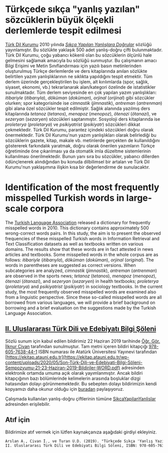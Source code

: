 # Türkçede sıkça "yanlış yazılan" sözcüklerin büyük ölçekli derlemlerde tespit edilmesi

[Türk Dil Kurumu](http://tdk.gov.tr) 2010 yılında [*Sıkça Yapılan Yanlışlara Doğrular*](http://sozluk.gov.tr) sözlüğü yayınlamıştır. Bu sözlükte yaklaşık 500 adet yanlış-doğru çifti bulunmaktadır. Türk Dil Kurumu, çoğu yabancı kökenli olan bu sözcüklerin ölçünlü hale gelmesini sağlamak amacıyla bu sözlüğü sunmuştur. Bu çalışmanın amacı Bilgi Erişimi ve Metin Sınıflandırması için yazılı basın metinlerinden oluşturulmuş Türkçe derlemlerde ve ders kitaplarında anılan sözlükte belirtilen yazım yanlışlıklarının ne sıklıkta yapıldığını tespit etmektir. Tüm derlem üzerinde gerçekleştirilen bu işlem, alt kırılımlarda (spor, sağlık, siyaset, ekonomi, vb.) tekrarlanarak alan/kategori özelinde de istatistikler sunulmaktadır. Tüm derlem seviyesinde en çok yapılan yazım yanlışlıkları: *itibariyle* (*itibarıyla*), *döküman* (*doküman*), *orjinal* (*orijinal*) gibi sözcükler olurken; spor kategorisinde ise *cimnastik* (*jimnastik*), *antreman* (*antrenman*) gibi alana özel sözcükler tespit edilmiştir. Sağlık alanında yazılmış ders kitaplarında *tetanoz* (*tetanos*), *menapoz* (*menopoz*), *ötenazi* (*ötanazi*), ve *sezeryan* (*sezaryen*) sözcükleri saptanmıştır. Sosyoloji ders kitaplarında ise *proleterya* (*proletarya*) ve *psikiyatrist* (*psikiyatr*) sözcükleri dikkat çekmektedir. Türk Dil Kurumu, parantez içindeki sözcükleri doğru olarak önermektedir. 
Türk Dil Kurumu'nun yazım yanlışlıkları olarak belirlediği bu sözcüklerin gazete, kitap, makale vb. metinlerde gerçekten de kullanıldığını göstererek farkındalık yaratmak, doğru olarak önerilen yazımların Türkçe öğretiminde öne çıkarılması ya da otomatik imla düzeltme sistemlerinin kullanılması önerilmektedir. Bunun yanı sıra bu sözcükler, yabancı dillerden ödünçlenerek alındığından bu konuda dilbilimsel bir artalan ve Türk Dil Kurumu'nun yaklaşımına ilişkin kısa bir değerlendirme de sunulacaktır. 

# Identification of the most frequently misspelled Turkish words in large-scale corpora
The [Turkish Language Association](http://tdk.gov.tr) released a dictionary for frequently misspelled words in 2010. This dictionary contains approximately 500 wrong-correct words pairs. In this study, the aim is to present the observed frequencies of these misspelled Turkish words in Information Retrieval and Text Classification datasets as well as textbooks written on various domains. The results show that these words are in fact attested in news articles and textbooks. Some misspelled words in the whole corpus are as follows: *itibariyle* (*itibarıyla*), *döküman* (*doküman*), *orjinal* (*original*). The words in parentheses are suggested as correct versions. When subcategories are analyzed, *cimnastik* (*jimnastik*), *antreman* (*antrenman*) are observed in the sports news; *tetanoz* (*tetanos*), *menapoz* (*menopoz*), *ötenazi* (*ötanazi*), and *sezeryan* (*sezaryen*) in health textbooks; *proleterya* (*proletarya*) and *psikiyatrist* (*psikiyatr*) in sociology textbooks. 
In the current study, the most frequently observed misspelled words are examined also from a linguistic perspective. Since these so-called misspelled words are all borrowed from various languages, we will provide a brief background on borrowing and a brief evaluation on the suggestions made by the Turkish Language Association. 

## [II. Uluslararası Türk Dili ve Edebiyatı Bilgi Şöleni](http://bilgisoleni2019.atauni.edu.tr)
Sözlü sunum için kabul edilen bildirimiz 22 Haziran 2019 tarihinde [Öğr. Gör. İlknur Civan](https://akademik.anadolu.edu.tr/ilknurcivan) tarafından sunulmuştur.
Tam metni içeren bildiri kitapçığı [978-605-7638-44-1](https://ekitap.atauni.edu.tr/wp-content/uploads/2020/05/Son-Türk-Dili-ve-Edebiyati-Bilgi-Söleni-Sempozyumu-21-23-Haziran-2019-Bildiriler-WORD.pdf)
ISBN numarası ile Atatürk Üniversitesi Yayınevi tarafından [https://ekitap.atauni.edu.tr](https://ekitap.atauni.edu.tr/wp-content/uploads/2020/05/Son-Türk-Dili-ve-Edebiyati-Bilgi-Söleni-Sempozyumu-21-23-Haziran-2019-Bildiriler-WORD.pdf)
adresinden elektronik ortamda umuma açık olarak yayımlanmıştır. 
Ancak bildiri kitapçığının bazı bölümlerinde kelimelerin arasında boşluklar dizgi hatasından dolayı görünmemektedir.
Bu sebepten dolayı bildirimizin kendi kopyamızı daha okunur olduğu için [buradan](https://github.com/iorixxx/Kemik/blob/master/bildiri-tam-metin.pdf) paylaşıyoruz.

Çalışmada kullanılan yanlış-doğru çiftlerinin tümüne [SikcaYapilanYanlislar](https://github.com/iorixxx/Kemik/tree/master/SikcaYapilanYanlislar) adresinden erişilebilir.

## Atıf için
Bildirimize atıf vermek için lütfen kaynakçanıza aşağıdaki girdiyi ekleyiniz.

``` tex
Arslan A., Civan İ., ve Turan Ü.D. (2019). "Türkçede Sıkça 'Yanlış Yazılan' Sözcüklerin Büyük Ölçekli Derlemlerde Tespit Edilmesi",
II. Uluslararası Türk Dili ve Edebiyatı Bilgi Söleni, ISBN: 978-605-7638-44-1, 809-822, Erzurum, Türkiye.
```
